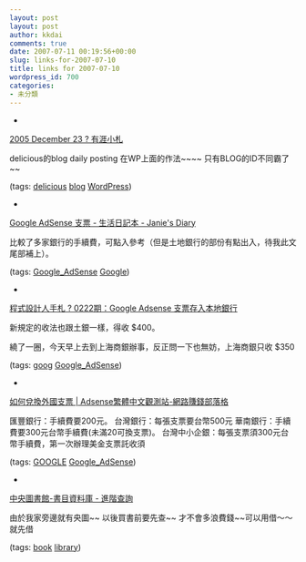 ```yaml
---
layout: post
layout: post
author: kkdai
comments: true
date: 2007-07-11 00:19:56+00:00
slug: links-for-2007-07-10
title: links for 2007-07-10
wordpress_id: 700
categories:
- 未分類
---
```



	
  * 
		

[2005 December 23 ? 有涯小札](http://taogate.wordpress.com/2005/12/23/)


		

delicious的blog daily  posting 在WP上面的作法~~~~ 只有BLOG的ID不同霸了~~


		

(tags: [delicious](http://del.icio.us/kkdai/delicious) [blog](http://del.icio.us/kkdai/blog) [WordPress](http://del.icio.us/kkdai/WordPress))


	

	
  * 
		

[Google AdSense 支票 - 生活日記本 - Janie's Diary](http://blog.janietsai.com/index.php?load=read&id=731)


		

比較了多家銀行的手續費，可點入參考（但是土地銀行的部份有點出入，待我此文尾部補上）。


		

(tags: [Google_AdSense](http://del.icio.us/kkdai/Google_AdSense) [Google](http://del.icio.us/kkdai/Google))


	

	
  * 
		

[程式設計人手札 ? 0222期：Google Adsense 支票存入本地銀行](http://www.cgs.tw/nucleus/blog/1/item/1704)


		

新規定的收法也跟土銀一樣，得收 $400。

繞了一圈，今天早上去到上海商銀辦事，反正問一下也無妨，上海商銀只收 $350


		

(tags: [goog](http://del.icio.us/kkdai/goog) [Google_AdSense](http://del.icio.us/kkdai/Google_AdSense))


	

	
  * 
		

[如何兌換外國支票 | Adsense繁體中文觀測站-網路賺錢部落格](http://adsense-tw.com/archives/143)


		

匯豐銀行：手續費要200元。
台灣銀行：每張支票要台幣500元
華南銀行：手續費要300元台幣手續費(未滿20可換支票)。
台灣中小企銀：每張支票須300元台幣手續費，第一次辦理美金支票託收須


		

(tags: [GOOGLE](http://del.icio.us/kkdai/GOOGLE) [Google_AdSense](http://del.icio.us/kkdai/Google_AdSense))


	

	
  * 
		

[中央圖書館-書目資料庫 - 進階查詢](http://cis.ntl.edu.tw/F?128520843)


		

由於我家旁邊就有央圖~~  以後買書前要先查~~ 才不會多浪費錢~~可以用借～～　就先借


		

(tags: [book](http://del.icio.us/kkdai/book) [library](http://del.icio.us/kkdai/library))


	




